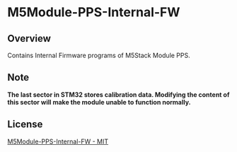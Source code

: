 # M5Module-PPS-Internal-FW

## Overview

Contains Internal Firmware programs of M5Stack Module PPS.

## Note

**The last sector in STM32 stores calibration data. Modifying the content of this sector will make the module unable to function normally.**

## License

[M5Module-PPS-Internal-FW - MIT](LICENSE)